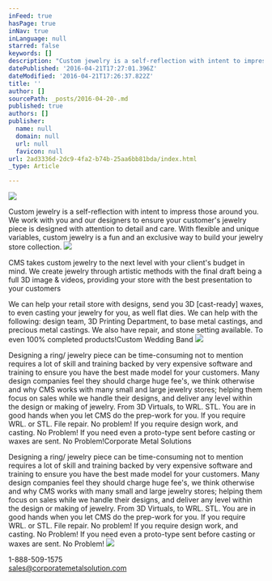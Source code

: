 ```yaml
---
inFeed: true
hasPage: true
inNav: true
inLanguage: null
starred: false
keywords: []
description: "Custom jewelry is a self-reflection with intent to impress those around you. We work with you and our designers to ensure your customer's jewelry piece is designed with attention to detail and care. With flexible and unique variables, custom jewelry is a fun and an exclusive way to build your jewelry store collection."
datePublished: '2016-04-21T17:27:01.396Z'
dateModified: '2016-04-21T17:26:37.822Z'
title: ''
author: []
sourcePath: _posts/2016-04-20-.md
published: true
authors: []
publisher:
  name: null
  domain: null
  url: null
  favicon: null
url: 2ad3336d-2dc9-4fa2-b74b-25aa6bb81bda/index.html
_type: Article

---
```

![](https://the-grid-user-content.s3-us-west-2.amazonaws.com/666e26fa-fffa-4a23-b168-26c0074c832b.jpg)

Custom jewelry is a self-reflection with intent to impress those around you. We work with you and our designers to ensure your customer's jewelry piece is designed with attention to detail and care. With flexible and unique variables, custom jewelry is a fun and an exclusive way to build your jewelry store collection.
![](https://the-grid-user-content.s3-us-west-2.amazonaws.com/d42ba1f8-86de-464a-8514-47f317a18f95.jpg)

CMS takes custom jewelry to the next level with your client's budget in mind. We create jewelry through artistic methods with the final draft being a full 3D image & videos, providing your store with the best presentation to your customers

We can help your retail store with designs, send you 3D \[cast-ready\] waxes, to even casting your jewelry for you, as well flat dies. We can help with the following: design team, 3D Printing Department, to base metal castings, and precious metal castings. We also have repair, and stone setting available. To even 100% completed products!Custom Wedding Band
![](https://the-grid-user-content.s3-us-west-2.amazonaws.com/a648c958-992c-4ae4-b1a3-3503fa283010.jpg)

Designing a ring/ jewelry piece can be time-consuming not to mention requires a lot of skill and training backed by very expensive software and training to ensure you have the best made model for your customers. Many design companies feel they should charge huge fee's, we think otherwise and why CMS works with many small and large jewelry stores; helping them focus on sales while we handle their designs, and deliver any level within the design or making of jewelry. From 3D Virtuals, to WRL. STL. You are in good hands when you let CMS do the prep-work for you. If you require WRL. or STL. File repair. No problem! If you require design work, and casting. No Problem! If you need even a proto-type sent before casting or waxes are sent. No Problem!Corporate Metal Solutions

Designing a ring/ jewelry piece can be time-consuming not to mention requires a lot of skill and training backed by very expensive software and training to ensure you have the best made model for your customers. Many design companies feel they should charge huge fee's, we think otherwise and why CMS works with many small and large jewelry stores; helping them focus on sales while we handle their designs, and deliver any level within the design or making of jewelry. From 3D Virtuals, to WRL. STL. You are in good hands when you let CMS do the prep-work for you. If you require WRL. or STL. File repair. No problem! If you require design work, and casting. No Problem! If you need even a proto-type sent before casting or waxes are sent. No Problem!
![](https://the-grid-user-content.s3-us-west-2.amazonaws.com/c865b04e-9cfc-4433-92cd-c3e1d4558a3b.jpg)

1-888-509-1575  
sales@corporatemetalsolution.com